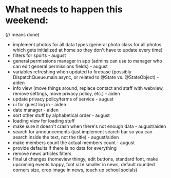 # What needs to happen this weekend:
(// means done)
- implement photos for all data types (general photo class for all photos which gets initialized at home so they don't have to update every time)
- filters for sports - august
- general permissions manager in app (admins can use to manager who can edit general permissions fields) - august
- variables refreshing when updated to firebase (possibly DispatchQueue.main.async, or related to @State vs. @StateObject) - aiden
- info view (move things around, replace contact and staff with webview, remove settings, move privacy policy, etc.) - aiden
- update privacy policy/terms of service - august
- ui for guest log in - aiden
- date manager - aiden
- sort other stuff by alphabetical order - august
- loading view for loading stuff
- make sure it doesn't crash when there's not enough data - august/aiden
- search for announcements (just implement search bar so you can search inside the text, not the title) - august/aiden
- make members count the actual members count - august
- provide defaults if there is no data for everything
- remove news articles filters
- final ui changes (homeview thingy, edit buttons, standard font, make upcoming events happy, font size smaller in news, default rounded corners size, crop image in news, touch up school socials)
